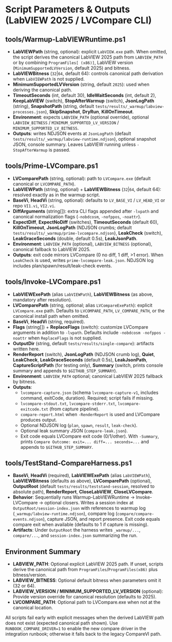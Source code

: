 # Script Parameters & Outputs (LabVIEW 2025 / LVCompare CLI)

## tools/Warmup-LabVIEWRuntime.ps1
- **LabVIEWPath** (string, optional): explicit `LabVIEW.exe` path. When omitted, the script derives the canonical LabVIEW 2025 path from `LABVIEW_PATH` or by combining `ProgramFiles[ (x86)]`, LabVIEW version (`MinimumSupportedLVVersion`, default 2025) and bitness.
- **LabVIEWBitness** (`32`|`64`, default 64): controls canonical path derivation when `LabVIEWPath` is not supplied.
- **MinimumSupportedLVVersion** (string, default `2025`): used when deriving the canonical path.
- **TimeoutSeconds** (int, default 30), **IdleWaitSeconds** (int, default 2), **KeepLabVIEW** (switch), **StopAfterWarmup** (switch), **JsonLogPath** (string), **SnapshotPath** (string, default `tests/results/_warmup/labview-processes.json`), **SkipSnapshot**, **DryRun**, **KillOnTimeout**.
- **Environment**: expects `LABVIEW_PATH` (optional override), optional `LABVIEW_BITNESS` / `MINIMUM_SUPPORTED_LV_VERSION` / `MINIMUM_SUPPORTED_LV_BITNESS`.
- **Outputs**: writes NDJSON events at `JsonLogPath` (default `tests/results/_warmup/labview-runtime.ndjson`), optional snapshot JSON, console summary. Leaves LabVIEW running unless `-StopAfterWarmup` is passed.

## tools/Prime-LVCompare.ps1
- **LVComparePath** (string, optional): path to `LVCompare.exe` (default canonical or `LVCOMPARE_PATH`).
- **LabVIEWPath** (string, optional) + **LabVIEWBitness** (`32`|`64`, default 64): resolved exactly as in the warmup script.
- **BaseVi**, **HeadVi** (string, optional): defaults to `LV_BASE_VI` / `LV_HEAD_VI` or repo `VI1.vi`, `VI2.vi`.
- **DiffArguments** (string[]): extra CLI flags appended after `-lvpath` and canonical normalization flags (`-nobdcosm`, `-nofppos`, `-noattr`).
- **ExpectDiff**, **ExpectNoDiff** (switches), **TimeoutSeconds** (default 60), **KillOnTimeout**, **JsonLogPath** (NDJSON crumbs; default `tests/results/_warmup/prime-lvcompare.ndjson`), **LeakCheck** (switch), **LeakGraceSeconds** (double, default 0.5s), **LeakJsonPath**.
- **Environment**: `LABVIEW_PATH` (optional), `LABVIEW_BITNESS` (optional), canonical fallback to LabVIEW 2025.
- **Outputs**: exit code mirrors LVCompare (0 no diff, 1 diff, >1 error). When `LeakCheck` is used, writes `prime-lvcompare-leak.json`. NDJSON log includes plan/spawn/result/leak-check events.

## tools/Invoke-LVCompare.ps1
- **LabVIEWExePath** (alias `LabVIEWPath`), **LabVIEWBitness** (as above, mandatory after resolution).
- **LVComparePath** (string, optional; alias `LVCompareExePath`): explicit `LVCompare.exe` path. Defaults to `LVCOMPARE_PATH`, `LV_COMPARE_PATH`, or the canonical install path when omitted.
- **BaseVi**, **HeadVi** (string, required).
- **Flags** (string[]) + **ReplaceFlags** (switch): customize LVCompare arguments in addition to `-lvpath`. Defaults include `-nobdcosm -nofppos -noattr` when `ReplaceFlags` is not supplied.
- **OutputDir** (string, default `tests/results/single-compare`): artifacts written here.
- **RenderReport** (switch), **JsonLogPath** (NDJSON crumb log), **Quiet**, **LeakCheck**, **LeakGraceSeconds** (default 0.5s), **LeakJsonPath**, **CaptureScriptPath** (for testing only), **Summary** (switch, prints console summary and appends to `$GITHUB_STEP_SUMMARY`).
- **Environment**: `LABVIEW_PATH` optional; canonical LabVIEW 2025 fallback by bitness.
- **Outputs**:
  - `lvcompare-capture.json` (schema `lvcompare-capture-v1`, includes command, exitCode, duration). Required; script fails if missing.
  - `lvcompare-stdout.txt`, `lvcompare-stderr.txt`, `lvcompare-exitcode.txt` (from capture pipeline).
  - `compare-report.html` when `-RenderReport` is used and LVCompare produces output.
  - Optional NDJSON log (`plan`, `spawn`, `result`, `leak-check`).
  - Optional leak summary JSON (`compare-leak.json`).
  - Exit code equals LVCompare exit code (0/1/other). With `-Summary`, prints `Compare Outcome: exit=... diff=... seconds=...` and appends to `$GITHUB_STEP_SUMMARY`.

## tools/TestStand-CompareHarness.ps1
- **BaseVi**, **HeadVi** (required), **LabVIEWExePath** (alias `LabVIEWPath`), **LabVIEWBitness** (defaults as above), **LVComparePath** (optional), **OutputRoot** (default `tests/results/teststand-session`, resolved to absolute path), **RenderReport**, **CloseLabVIEW**, **CloseLVCompare**.
- **Behavior**: Sequentially runs Warmup-LabVIEWRuntime → Invoke-LVCompare → optional closers. Writes a session index at `OutputRoot/session-index.json` with references to warmup log (`_warmup/labview-runtime.ndjson`), compare log (`compare/compare-events.ndjson`), capture JSON, and report presence. Exit code equals compare exit when available (defaults to 1 if capture is missing).
- **Artifacts**: Under `OutputRoot` the harness writes `_warmup/...`, `compare/...`, and `session-index.json` summarizing the run.

## Environment Summary
- **LABVIEW_PATH**: Optional explicit LabVIEW 2025 path. If unset, scripts derive the canonical path from `ProgramFiles`/`ProgramFiles(x86)` plus bitness/version.
- **LABVIEW_BITNESS**: Optional default bitness when parameters omit it (32 or 64).
- **LABVIEW_VERSION / MINIMUM_SUPPORTED_LV_VERSION** (optional): Provide version override for canonical resolution (defaults to 2025).
- **LVCOMPARE_PATH**: Optional path to LVCompare.exe when not at the canonical location.

All scripts fail early with explicit messages when the derived LabVIEW path does not exist (expected canonical path shown). Use `RUNBOOK_COMPARE_DRIVER=1` to enable the new compare driver in the integration runbook; otherwise it falls back to the legacy CompareVI path.
